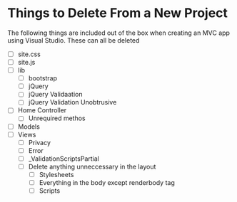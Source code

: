 # Things to Delete From a New Project
The following things are included out of the box when creating an MVC app using Visual Studio. These can all be deleted 

- [ ] site.css
- [ ] site.js
- [ ] lib
    - [ ] bootstrap
    - [ ] jQuery
    - [ ] jQuery Validaation
    - [ ] jQuery Validation Unobtrusive
- [ ] Home Controller
    - [ ] Unrequired methos
- [ ] Models
- [ ] Views
    - [ ] Privacy
    - [ ] Error
    - [ ] _ValidationScriptsPartial
    - [ ] Delete anything unneccessary in the layout
        - [ ] Stylesheets
        - [ ] Everything in the body except renderbody tag
        - [ ] Scripts
